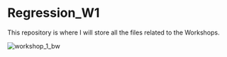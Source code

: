 # Regression_W1

This repository is where I will store all the files related to the Workshops.

![workshop_1_bw](https://user-images.githubusercontent.com/16159696/31791376-5f796f42-b4e6-11e7-9c81-cf041b6fbe94.png)
